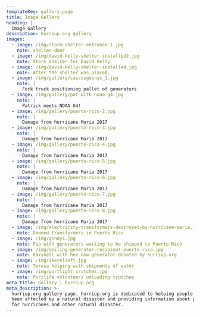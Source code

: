 ```yaml
---
templateKey: gallery-page
title: Image Gallery
heading: |
  Image Gallery
description: hurriup.org gallery
images:
  - image: /img/storm-shelter-entrance-1.jpg
    note: shelter-door
  - image: /img/david-kelly-shelter-installed2.jpg
    note: Storm shelter for David Kelly
  - image: /img/david-kelly-shelter-installed.jpg
    note: After the shelter was placed.
  - image: /img/gallery/caicosgennys_1.jpg
    note: |
      Fork truck positioning pallet of generators
  - image: /img/gallery/pat-with-noaa-g4.jpg
    note: |
      Patrick meets NOAA G4!
  - image: /img/gallery/puerto-rico-2.jpg
    note: |
      Damage from hurricane Maria 2017
  - image: /img/gallery/puerto-rico-3.jpg
    note: |
      Damage from hurricane Maria 2017
  - image: /img/gallery/puerto-rico-4.jpg
    note: |
      Damage from hurricane Maria 2017
  - image: /img/gallery/puerto-rico-5.jpg
    note: |
      Damage from hurricane Maria 2017
  - image: /img/gallery/puerto-rico-6.jpg
    note: |
      Damage from hurricane Maria 2017
  - image: /img/gallery/puerto-rico-7.jpg
    note: |
      Damage from hurricane Maria 2017
  - image: /img/gallery/puerto-rico-8.jpg
    note: |
      Damage from hurricane Maria 2017
  - image: /img/electricity-transformers-destroyed-by-hurricane-maria.jpg
    note: Downed transformers in Puerto Rico
  - image: /img/genny1.jpg
    note: Pup with generators waiting to be shipped to Puerto Rico
  - image: /img/smiling-generator-recipient-puerto-rico.jpg
    note: Karynell with her new generator donated by hurriup.org
  - image: /img/ikerelieft.jpg
    note: Teresa helping with shipments of water
  - image: /img/portlight_crutches.jpg
    note: Portlife volunteers unloading crutches
meta_title: Gallery | hurriup.org
meta_description: >-
  hurriup.org gallery page. hurriup.org is dedicated to helping people who have
  been affected by a natural disaster and providing information about preparing
  for hurricanes and other natural disaster.
---
```


